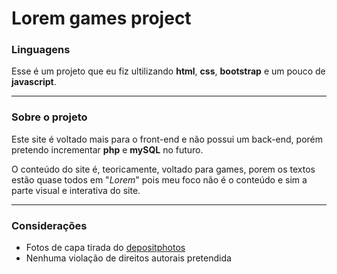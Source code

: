 # Lorem games project

### Linguagens
Esse é um projeto que eu fiz ultilizando **html**, **css**, **bootstrap** e um pouco de **javascript**.

***

### Sobre o projeto 
Este site é voltado mais para o front-end e não possui um back-end, porém pretendo incrementar **php** e **mySQL** no futuro.
 
O conteúdo do site é, teoricamente, voltado para games, porem os textos estão quase todos em "*Lorem*" pois meu foco não é o conteúdo e sim a parte visual e interativa do site.

***

### Considerações
- Fotos de capa tirada do [depositphotos](https://br.depositphotos.com/home.html)
- Nenhuma violação de direitos autorais pretendida
